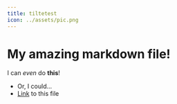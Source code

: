 ```yaml
---
title: tiltetest
icon: ../assets/pic.png
---
```


# My amazing markdown file!

I can _even_ do **this**!

- Or, I could...
- [Link](page.md) to this file
